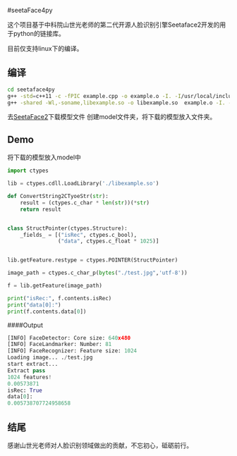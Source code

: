 #seetaFace4py

这个项目基于中科院山世光老师的第二代开源人脸识别引擎Seetaface2开发的用于python的链接库。

目前仅支持linux下的编译。

## 编译


```bash
cd seetaface4py
g++ -std=c++11 -c -fPIC example.cpp -o example.o -I. -I/usr/local/include -L/usr/local/lib -lopencv_core -lopencv_highgui -lopencv_imgproc  -lopencv_imgcodecs -lopencv_videoio -lSeetaFaceRecognizer -lSeetaFaceLandmarker -lSeetaFaceDetector
g++ -shared -Wl,-soname,libexample.so -o libexample.so  example.o -I. -I/usr/local/include -L/usr/local/lib -lopencv_core -lopencv_highgui -lopencv_imgproc  -lopencv_imgcodecs -lopencv_videoio -lSeetaFaceRecognizer -lSeetaFaceLandmarker -lSeetaFaceDetector
```

去[SeetaFace2](https://github.com/seetafaceengine/SeetaFace2)下载模型文件
创建model文件夹，将下载的模型放入文件夹。

## Demo

将下载的模型放入model中

```python
import ctypes

lib = ctypes.cdll.LoadLibrary('./libexample.so')

def ConvertString2CTyoeStr(str):
    result = (ctypes.c_char * len(str))(*str)
    return result


class StructPointer(ctypes.Structure):
    _fields_ = [("isRec", ctypes.c_bool),
                ("data", ctypes.c_float * 1025)]


lib.getFeature.restype = ctypes.POINTER(StructPointer)

image_path = ctypes.c_char_p(bytes("./test.jpg",'utf-8'))

f = lib.getFeature(image_path)

print("isRec:", f.contents.isRec)
print("data[0]:")
print(f.contents.data[0])

```

####Output

```python
[INFO] FaceDetector: Core size: 640x480
[INFO] FaceLandmarker: Number: 81
[INFO] FaceRecognizer: Feature size: 1024
Loading image... ./test.jpg
start extract...
Extract pass
1024 features!
0.00573871
isRec: True
data[0]:
0.005738707724958658
```

## 结尾
感谢山世光老师对人脸识别领域做出的贡献，不忘初心，砥砺前行。
